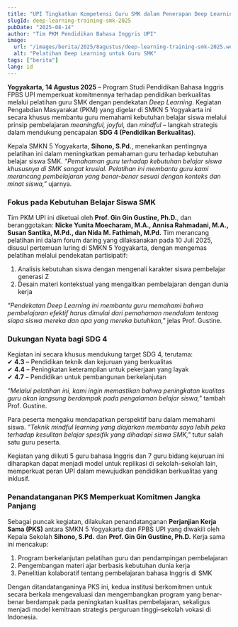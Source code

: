 ```yaml
---
title: "UPI Tingkatkan Kompetensi Guru SMK dalam Penerapan Deep Learning untuk Capai Pembelajaran Berkualitas (SDG 4)"
slugId: deep-learning-training-smk-2025
pubDate: "2025-08-14"
author: "Tim PKM Pendidikan Bahasa Inggris UPI"
image:
  url: "/images/berita/2025/8agustus/deep-learning-training-smk-2025.webp"
  alt: "Pelatihan Deep Learning untuk Guru SMK"
tags: ["berita"]
lang: id
---
```


**Yogyakarta, 14 Agustus 2025** – Program Studi Pendidikan Bahasa Inggris FPBS UPI memperkuat komitmennya terhadap pendidikan berkualitas melalui pelatihan guru SMK dengan pendekatan *Deep Learning*. Kegiatan Pengabdian Masyarakat (PKM) yang digelar di SMKN 5 Yogyakarta ini secara khusus membantu guru memahami kebutuhan belajar siswa melalui prinsip pembelajaran *meaningful, joyful,* dan *mindful* – langkah strategis dalam mendukung pencapaian **SDG 4 (Pendidikan Berkualitas)**.  

Kepala SMKN 5 Yogyakarta, **Sihono, S.Pd.**, menekankan pentingnya pelatihan ini dalam meningkatkan pemahaman guru terhadap kebutuhan belajar siswa SMK. *"Pemahaman guru terhadap kebutuhan belajar siswa khususnya di SMK sangat krusial. Pelatihan ini membantu guru kami merancang pembelajaran yang benar-benar sesuai dengan konteks dan minat siswa,"* ujarnya.  

### Fokus pada Kebutuhan Belajar Siswa SMK  

Tim PKM UPI ini diketuai oleh **Prof. Gin Gin Gustine, Ph.D.**, dan beranggotakan: **Nicke Yunita Moecharam, M.A., Annisa Rahmadani, M.A., Susan Santika, M.Pd., dan Nida M. Fathimah, M.Pd.** Tim merancang pelatihan ini dalam forum daring yang dilaksanakan pada 10 Juli 2025, disusul pertemuan luring di SMKN 5 Yogyakarta, dengan mengemas pelatihan melalui pendekatan partisipatif:  
1. Analisis kebutuhan siswa dengan mengenali karakter siswa pembelajar generasi Z  
2. Desain materi kontekstual yang mengaitkan pembelajaran dengan dunia kerja  

*"Pendekatan Deep Learning ini membantu guru memahami bahwa pembelajaran efektif harus dimulai dari pemahaman mendalam tentang siapa siswa mereka dan apa yang mereka butuhkan,"* jelas Prof. Gustine.  

### Dukungan Nyata bagi SDG 4  

Kegiatan ini secara khusus mendukung target SDG 4, terutama:  
✔ **4.3** – Pendidikan teknik dan kejuruan yang berkualitas  
✔ **4.4** – Peningkatan keterampilan untuk pekerjaan yang layak  
✔ **4.7** – Pendidikan untuk pembangunan berkelanjutan  

*"Melalui pelatihan ini, kami ingin memastikan bahwa peningkatan kualitas guru akan langsung berdampak pada pengalaman belajar siswa,"* tambah Prof. Gustine.  

Para peserta mengaku mendapatkan perspektif baru dalam memahami siswa. *"Teknik mindful learning yang diajarkan membantu saya lebih peka terhadap kesulitan belajar spesifik yang dihadapi siswa SMK,"* tutur salah satu guru peserta.  

Kegiatan yang diikuti 5 guru bahasa Inggris dan 7 guru bidang kejuruan ini diharapkan dapat menjadi model untuk replikasi di sekolah-sekolah lain, memperkuat peran UPI dalam mewujudkan pendidikan berkualitas yang inklusif.  

### Penandatanganan PKS Memperkuat Komitmen Jangka Panjang  

Sebagai puncak kegiatan, dilakukan penandatanganan **Perjanjian Kerja Sama (PKS)** antara SMKN 5 Yogyakarta dan FPBS UPI yang diwakili oleh Kepala Sekolah **Sihono, S.Pd.** dan **Prof. Gin Gin Gustine, Ph.D.** Kerja sama ini mencakup:  
1. Program berkelanjutan pelatihan guru dan pendampingan pembelajaran  
2. Pengembangan materi ajar berbasis kebutuhan dunia kerja  
3. Penelitian kolaboratif tentang pembelajaran bahasa Inggris di SMK  

Dengan ditandatanganinya PKS ini, kedua institusi berkomitmen untuk secara berkala mengevaluasi dan mengembangkan program yang benar-benar berdampak pada peningkatan kualitas pembelajaran, sekaligus menjadi model kemitraan strategis perguruan tinggi–sekolah vokasi di Indonesia.  
